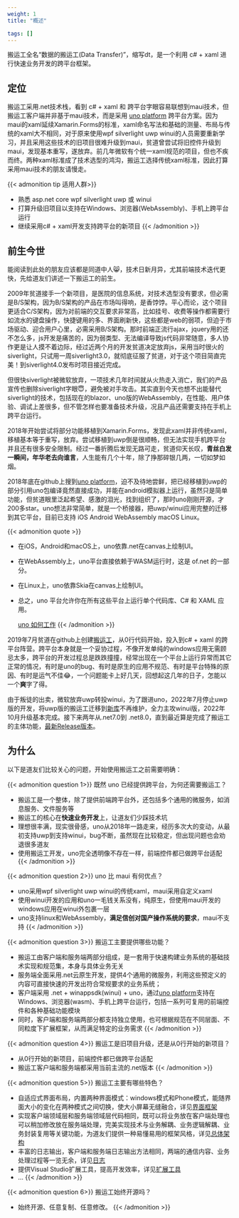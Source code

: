 ```yaml
---
weight: 1
title: "概述"

tags: []
---
```


搬运工全名“数据的搬运工(Data Transfer)”，缩写dt，是一个利用 c# + xaml 进行快速业务开发的跨平台框架。

## 定位

搬运工采用.net技术栈，看到 c# + xaml 和 跨平台字眼容易联想到maui技术，但搬运工客户端并非基于maui技术，而是采用 [uno platform](https://github.com/unoplatform/uno) 跨平台方案。因为maui的xaml延续Xamarin.Forms的标准，xaml命名写法和基础的测量、布局与传统的xaml大不相同，对于原来使用wpf silverlight uwp winui的人员需要重新学习，并且采用这些技术的旧项目很难升级到maui，贫道曾尝试将旧控件升级到maui，发现基本重写，遂放弃。前几年微软有个统一xaml规范的项目，但也不疾而终。两种xaml标准成了技术选型的鸿沟，搬运工选择传统xaml标准，因此打算采用maui技术的朋友请慢走。

{{< admonition tip 适用人群>}}
* 熟悉 asp.net core wpf silverlight uwp 或 winui
* 打算升级旧项目以支持在Windows、浏览器(WebAssembly)、手机上跨平台运行
* 继续采用c# + xaml开发支持跨平台的新项目
{{< /admonition >}}

## 前生今世

能阅读到此处的朋友应该都是同道中人:smile_cat:，技术日新月异，尤其前端技术迭代更快，先给道友们讲述一下搬运工的前生。

2009年贫道接手一个新项目，是医院的信息系统，对技术选型没有要求，但必需是B/S架构，因为B/S架构的产品在市场叫得响，是香饽饽。平心而论，这个项目更适合C/S架构，因为对前端的交互要求非常高，比如挂号、收费等操作都需要行如流水的键盘操作，快捷键用的多、界面刷新快，这些都是web的弱项，但迫于市场驱动、迎合用户心里，必需采用B/S架构。那时前端正流行ajax，jquery用的还不怎么多，js开发是痛苦的，因为弱类型、无法编译导致js代码非常随意，多人协作更是让人摸不着边际，经过近两个月的开发贫道决定放弃js，采用当时很火的siverlight，只试用一周siverlight3.0，就彻底征服了贫道，对于这个项目简直完美！到siverlight4.0发布时项目接近完成。

但很快siverlight被微软放弃，一项技术几年时间就从火热走入消亡，我们的产品宣传也删除siverlight字眼:innocent:，避免被对手攻击。其实直到今天也想不出能替代siverlight的技术，包括现在的blazor、uno版的WebAssembly，在性能、用户体验、调试上差很多，但不管怎样也要准备技术升级，况且产品还需要支持在手机上跨平台运行。

2018年开始尝试将部分功能移植到Xamarin.Forms，发现此xaml并非传统xaml，移植基本等于重写，放弃。尝试移植到uwp倒是很顺畅，但无法实现手机跨平台并且还有很多安全限制。经过一番折腾后发现无路可走，贫道仰天长叹，**青丝白发一瞬间，年华老去向谁言**，人生能有几个十年，除了挣那碎银几两，一切如梦如烟。

2018年底在github上搜到[uno platform](https://github.com/unoplatform/uno)，迫不及待地尝鲜，把已经移植到uwp的部分引用uno包编译竟然直接成功，并能在android模拟器上运行，虽然只是简单功能，但贫道眼里泛起希望、感激的泪光，找到组织了，那时uno刚刚开源，才200多star。uno想法非常简单，就是一个桥接器，把uwp/winui应用完整的迁移到其它平台，目前已支持 iOS Android WebAssembly macOS Linux。

{{< admonition quote >}}
* 在iOS，Android和macOS上，uno依靠.net在canvas上绘制UI。
* 在WebAssembly上，uno平台直接依赖于WASM运行时，这是 of.net 的一部分。
* 在Linux上，uno依靠Skia在canvas上绘制UI。
* 总之，uno 平台允许你在所有这些平台上运行单个代码库、C# 和 XAML 应用。

   [uno 如何工作](https://platform.uno/how-it-works/)
{{< /admonition >}}

2019年7月贫道在github上创建[搬运工](https://github.com/daoting/dt)，从0行代码开始，投入到c# + xaml 的跨平台阵营。跨平台本身就是一个妥协过程，不像开发单纯的windows应用无需顾忌太多，跨平台的开发过程总是跌跌撞撞，经常出现在一个平台上运行异常而其它正常的情况，有时是uno的bug、有时是原生的应用不规范、有时是平台特殊的原因、有时是运气不佳:joy:，一个问题能卡上好几天，回想起这几年的日子，怎能以一个**爽**字了得。

由于叛徒的出卖，微软放弃uwp转投winui，为了跟进uno，2022年7月停止uwp版的开发，将uwp版的搬运工迁移到[新库](https://github.com/Daoting/dt-uwp)不再维护，全力主攻winui版，2022年10月升级基本完成。接下来两年从.net7.0到 .net8.0，直到最近算是完成了搬运工的主体功能，[最新Release版本](https://github.com/daoting/dt/releases/latest)。


## 为什么

以下是道友们比较关心的问题，开始使用搬运工之前需要明确：

{{< admonition question 1>}}
既然 uno 已经提供跨平台，为何还需要搬运工？

* 搬运工是一个整体，除了提供前端跨平台外，还包括多个通用的微服务，如消息服务、文件服务等
* 搬运工的核心在**快速业务开发**上，让道友们少踩技术坑
* 理想很丰满，现实很骨感，uno从2018年一路走来，经历多次大的变动，从最初支持uwp到支持winui，bug不断，虽然现在比较稳定，但出现问题也会劝退很多道友
* 使用搬运工开发，uno完全透明像不存在一样，前端控件都已做跨平台适配
{{< /admonition >}}

{{< admonition question 2>}}
uno 比 maui 有何优点？

* uno采用wpf silverlight uwp winui的传统xaml，maui采用自定义xaml
* 使用winui开发的应用和uno一毛钱关系没有，纯原生，但使用maui开发的windows应用在winui外包裹一层
* uno支持linux和WebAssembly，**满足信创对国产操作系统的要求**，maui不支持
{{< /admonition >}}

{{< admonition question 3>}}
搬运工主要提供哪些功能？

* 搬运工由客户端和服务端两部分组成，是一套用于快速构建业务系统的基础技术实现和规范集，本身与具体业务无关
* 服务端全面采用.net云原生开发，提供4个通用的微服务，利用这些预定义的内容可直接快速的开发出符合常规要求的业务系统；
* 客户端采用 .net + winappsdk(winui) + uno，通过[uno platform](https://github.com/unoplatform/uno)支持在Windows、浏览器(wasm)、手机上跨平台运行，包括一系列可复用的前端控件和各种基础功能模块
* 同时，客户端和服务端两部分都支持独立使用，也可根据规范在不同层面、不同粒度下扩展框架，从而满足特定的业务需求
{{< /admonition >}}

{{< admonition question 4>}}
搬运工是旧项目升级，还是从0行开始的新项目？

* 从0行开始的新项目，前端控件都已做跨平台适配
* 搬运工客户端和服务端都采用当前主流的.net版本
{{< /admonition >}}

{{< admonition question 5>}}
搬运工主要有哪些特色？

* 自适应式界面布局，内置两种界面模式：windows模式和Phone模式，能随界面大小的变化在两种模式之间切换，使大小屏幕无缝融合，详见[界面框架](/dt-docs/3客户端/2界面框架/)
* 实现客户端领域层和服务端领域层代码相同，既可以将业务放在客户端处理也可以稍加修改放在服务端处理，完美实现技术与业务解耦、业务逻辑解耦、业务封装复用等关键功能，为道友们提供一种易懂易用的框架风格，详见[总体架构](/dt-docs/2基础/1总体架构/#总体架构)
* 丰富的日志输出，客户端和服务端日志输出方法相同，两端的通信内容、业务处理过程等一览无余，详见[日志](/dt-docs/2基础/2基础功能/#日志)
* 提供Visual Studio扩展工具，提高开发效率，详见[扩展工具](/dt-docs/1开始/1开发环境/#安装搬运工扩展)
* ...
{{< /admonition >}}

{{< admonition question 6>}}
搬运工始终开源吗？

* 始终开源、任意复制、任意修改。
{{< /admonition >}}
